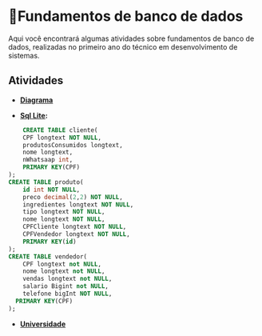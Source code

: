 
# 🎲Fundamentos de banco de dados

Aqui você encontrará algumas atividades sobre fundamentos de banco de dados, realizadas no primeiro ano do técnico em desenvolvimento de sistemas.


## Atividades

- __[Diagrama](https://github.com/cemeterydriiver/portfolioDS/blob/main/2Ano/fundamentoBancoDeDados/Diagrama%20sem%20nome.drawio)__

- __[Sql Lite](https://github.com/cemeterydriiver/portfolioDS/blob/main/2Ano/fundamentoBancoDeDados/dump.sqlite%20(1).sql):__

```Sql
    CREATE TABLE cliente(
	CPF longtext NOT NULL,
  	produtosConsumidos longtext,
  	nome longtext,
  	nWhatsaap int,
  	PRIMARY KEY(CPF)
);
CREATE TABLE produto(
	id int NOT NULL,
  	preco decimal(2,2) NOT NULL,
  	ingredientes longtext NOT NULL,
  	tipo longtext NOT NULL,
  	nome longtext NOT NULL,
  	CPFCliente longtext NOT NULL,
  	CPFVendedor longtext NOT NULL,
	PRIMARY KEY(id)
);
CREATE TABLE vendedor(
	CPF longtext not NULL,
  	nome longtext not NULL,
  	vendas longtext not NULL,
  	salario Bigint not NULL,
  	telefone bigInt NOT NULL,
  PRIMARY KEY(CPF)
);
```


- __[Universidade](https://github.com/cemeterydriiver/portfolioDS/files/11305121/Universidade.png.pdf)__




